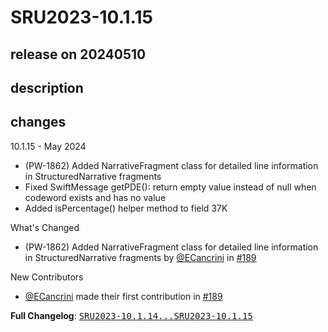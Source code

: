 # SRU2023-10.1.15

## release on 20240510

## description

## changes

10.1.15 - May 2024

* (PW-1862) Added NarrativeFragment class for detailed line information in StructuredNarrative fragments
* Fixed SwiftMessage getPDE(): return empty value instead of null when codeword exists and has no value
* Added isPercentage() helper method to field 37K

What's Changed

* (PW-1862) Added NarrativeFragment class for detailed line information in StructuredNarrative fragments by <a class="user-mention notranslate" data-hovercard-type="user" data-hovercard-url="/users/ECancrini/hovercard" data-octo-click="hovercard-link-click" data-octo-dimensions="link_type:self" href="https://github.com/ECancrini">@ECancrini</a> in <a class="issue-link js-issue-link" data-error-text="Failed to load title" data-id="2284291678" data-permission-text="Title is private" data-url="https://github.com/prowide/prowide-core/issues/189" data-hovercard-type="pull_request" data-hovercard-url="/prowide/prowide-core/pull/189/hovercard" href="https://github.com/prowide/prowide-core/pull/189">#189</a>

New Contributors

* <a class="user-mention notranslate" data-hovercard-type="user" data-hovercard-url="/users/ECancrini/hovercard" data-octo-click="hovercard-link-click" data-octo-dimensions="link_type:self" href="https://github.com/ECancrini">@ECancrini</a> made their first contribution in <a class="issue-link js-issue-link" data-error-text="Failed to load title" data-id="2284291678" data-permission-text="Title is private" data-url="https://github.com/prowide/prowide-core/issues/189" data-hovercard-type="pull_request" data-hovercard-url="/prowide/prowide-core/pull/189/hovercard" href="https://github.com/prowide/prowide-core/pull/189">#189</a>

<strong>Full Changelog</strong>: <a class="commit-link" href="https://github.com/prowide/prowide-core/compare/SRU2023-10.1.14...SRU2023-10.1.15"><tt>SRU2023-10.1.14...SRU2023-10.1.15</tt></a>

